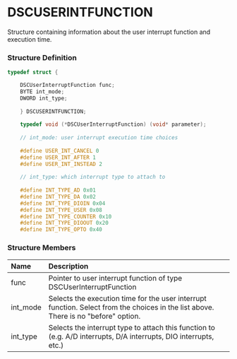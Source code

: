 # DSCUSERINTFUNCTION

Structure containing information about the user interrupt function and execution time.

### Structure Definition

```c
typedef struct { 

    DSCUserInterruptFunction func; 
    BYTE int_mode; 
    DWORD int_type; 
    
    } DSCUSERINTFUNCTION; 
    
    typedef void (*DSCUserInterruptFunction) (void* parameter); 
    
    // int_mode: user interrupt execution time choices 
    
    #define USER_INT_CANCEL 0 
    #define USER_INT_AFTER 1 
    #define USER_INT_INSTEAD 2 
    
    // int_type: which interrupt type to attach to 
    
    #define INT_TYPE_AD 0x01 
    #define INT_TYPE_DA 0x02 
    #define INT_TYPE_DIOIN 0x04 
    #define INT_TYPE_USER 0x08 
    #define INT_TYPE_COUNTER 0x10 
    #define INT_TYPE_DIOOUT 0x20 
    #define INT_TYPE_OPTO 0x40
```

### Structure Members

| Name | Description |
| :--- | :--- |
| func | Pointer to user interrupt function of type DSCUserInterruptFunction |
| int\_mode | Selects the execution time for the user interrupt function. Select from the choices in the list above. There is no "before" option. |
| int\_type | Selects the interrupt type to attach this function to \(e.g. A/D interrupts, D/A interrupts, DIO interrupts, etc.\) |

